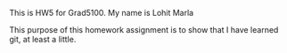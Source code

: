 This is HW5 for Grad5100.  My name is Lohit Marla

This purpose of this homework assignment is to show that I have learned git,
at least a little.

